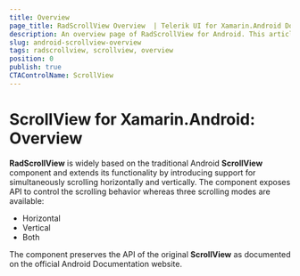 ```yaml
---
title: Overview
page_title: RadScrollView Overview  | Telerik UI for Xamarin.Android Documentation
description: An overview page of RadScrollView for Android. This article explains the most important things you need to know before using RadScrollView.
slug: android-scrollview-overview
tags: radscrollview, scrollview, overview
position: 0
publish: true
CTAControlName: ScrollView
---
```


# ScrollView for Xamarin.Android: Overview

**RadScrollView** is widely based on the traditional Android **ScrollView** component and extends its functionality by introducing support for simultaneously scrolling horizontally and vertically. The component exposes API to control the scrolling behavior whereas three scrolling modes are available:

- Horizontal
- Vertical
- Both

The component preserves the API of the original **ScrollView** as documented on the official Android Documentation website.
